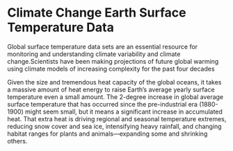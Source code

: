 # Climate Change Earth Surface Temperature Data

Global surface temperature data sets are an essential resource for monitoring and understanding climate variability and climate change.Scientists have been making projections of future global warming using climate models of increasing complexity for the past four decades

Given the size and tremendous heat capacity of the global oceans, it takes a massive amount of heat energy to raise Earth’s average yearly surface temperature even a small amount. The 2-degree increase in global average surface temperature that has occurred since the pre-industrial era (1880-1900) might seem small, but it means a significant increase in accumulated heat. That extra heat is driving regional and seasonal temperature extremes, reducing snow cover and sea ice, intensifying heavy rainfall, and changing habitat ranges for plants and animals—expanding some and shrinking others. 
